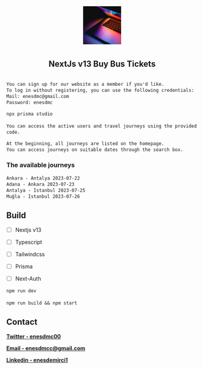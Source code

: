 <div style="display:flex; align-items:center; justify-content:center; flex-direction:column; gap:10px">
    <img style="width:100px; height:100px; object-fit:cover;" src="./images/logo.png"/>
    <h2>
        NextJs v13 Buy Bus Tickets
    </h2>
</div>



```
You can sign up for our website as a member if you'd like. 
To log in without registering, you can use the following credentials: 
Mail: enesdmc@gmail.com
Password: enesdmc
```

```
npx prisma studio

You can access the active users and travel journeys using the provided code.
```



```
At the beginning, all journeys are listed on the homepage.
You can access journeys on suitable dates through the search box.
```

### The available journeys

```
Ankara - Antalya 2023-07-22
Adana - Ankara 2023-07-23
Antalya - Istanbul 2023-07-25
Muğla - Istanbul 2023-07-26
```





## Build

- [ ] Nextjs v13

- [ ] Typescript

- [ ] Tailwindcss

- [ ] Prisma

- [ ] Next-Auth

  

```react
npm run dev

npm run build && npm start
```



## Contact

[**Twitter - enesdmc00**][twitter]

[**Email - enesdmcc@gmail.com**][mail]

[**Linkedin - enesdemirci1**][linkedin]





[mail]: enesdmcc@gmail.com
[twitter]: https://twitter.com/enesdmc00
[linkedin]: inkedin.com/in/enesdemirci1
[projectLink]: https://github.com/enesdmc0/Nextjs-v13-Tesla-clone-



